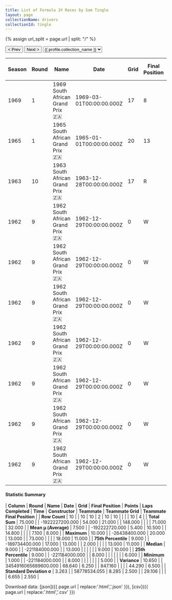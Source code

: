 ```yaml
---
title: List of Formula 1® Races by Sam Tingle
layout: page
collectionName: drivers
collectionId: tingle
---
```


{% assign url_split = page.url | split: "/" %}
<div id="collection-navigation">
<button onclick="selector.options[selector.selectedIndex-1].value && (window.location = selector.options[selector.selectedIndex-1].value);">&lt; Prev</button>
<button onclick="selector.options[selector.selectedIndex+1].value && (window.location = selector.options[selector.selectedIndex+1].value);">Next &gt;</button>
<select id="selector" onchange="this.options[this.selectedIndex].value && (window.location = this.options[this.selectedIndex].value);">
  {% for collectionId in site.data[page.collectionName].refs %}
    {% if collectionId == page.collectionId %}
      {% assign selected = "selected" %}
    {% else %}
      {% assign selected = "" %}
    {% endif %}
    {% assign profile = site.data[page.collectionName][collectionId].profile %}
    <option value="/f1/{{ page.collectionName }}/{{ collectionId }}/{{ url_split[4] }}" {{ selected }}>{{ profile.collection_name }}</option>
  {% endfor %}
</select>
</div>

| Season | Round | Name | Date | Grid | Final Position | Points | Laps Completed | Time | Constructor | Teammate | Teammate Grid | Teammate Final Position |
|--|--|--|--|--|--|--|--|--|--|--|--|--|
| 1969 | 1 | 1969 South African Grand Prix 🇿🇦 | 1969-03-01T00:00:00.000Z | 17 | 8 | 0.0 | 73 |   | Brabham-Repco 🇬🇧 | [Peter de Klerk 🇿🇦](/f1/drivers/klerk) | 16 | N |
| 1965 | 1 | 1965 South African Grand Prix 🇿🇦 | 1965-01-01T00:00:00.000Z | 20 | 13 | 0.0 | 73 |   | LDS-Alfa Romeo 🇿🇦 | [Jackie Pretorius 🇿🇦](/f1/drivers/pretorius) | 0 | F |
| 1963 | 10 | 1963 South African Grand Prix 🇿🇦 | 1963-12-28T00:00:00.000Z | 17 | R | 0.0 | 2 |   | LDS 🇿🇦 | [Doug Serrurier 🇿🇦](/f1/drivers/serrurier) | 18 | 11 |
| 1962 | 9 | 1962 South African Grand Prix 🇿🇦 | 1962-12-29T00:00:00.000Z | 0 | W | 0.0 | 0 |   | Lotus-Climax 🇬🇧 | [Innes Ireland 🇬🇧](/f1/drivers/ireland) | 4 | 5 |
| 1962 | 9 | 1962 South African Grand Prix 🇿🇦 | 1962-12-29T00:00:00.000Z | 0 | W | 0.0 | 0 |   | Lotus-Climax 🇬🇧 | [Neville Lederle 🇿🇦](/f1/drivers/lederle) | 10 | 6 |
| 1962 | 9 | 1962 South African Grand Prix 🇿🇦 | 1962-12-29T00:00:00.000Z | 0 | W | 0.0 | 0 |   | Lotus-Climax 🇬🇧 | [Ernie Pieterse 🇿🇦](/f1/drivers/pieterse) | 13 | 10 |
| 1962 | 9 | 1962 South African Grand Prix 🇿🇦 | 1962-12-29T00:00:00.000Z | 0 | W | 0.0 | 0 |   | Lotus-Climax 🇬🇧 | [Jim Clark 🇬🇧](/f1/drivers/clark) | 1 | R |
| 1962 | 9 | 1962 South African Grand Prix 🇿🇦 | 1962-12-29T00:00:00.000Z | 0 | W | 0.0 | 0 |   | Lotus-Climax 🇬🇧 | [Trevor Taylor 🇬🇧](/f1/drivers/trevor_taylor) | 9 | R |
| 1962 | 9 | 1962 South African Grand Prix 🇿🇦 | 1962-12-29T00:00:00.000Z | 0 | W | 0.0 | 0 |   | Lotus-Climax 🇬🇧 | [Gary Hocking 🇿🇼](/f1/drivers/hocking) | 0 | W |
| 1962 | 9 | 1962 South African Grand Prix 🇿🇦 | 1962-12-29T00:00:00.000Z | 0 | W | 0.0 | 0 |   | Lotus-Climax 🇬🇧 | [Syd van der Vyver 🇿🇦](/f1/drivers/vyver) | 0 | W |

#### Statistic Summary

| **Column** | **Round** | **Name** | **Date** | **Grid** | **Final Position** | **Points** | **Laps Completed** | **Time** | **Constructor** | **Teammate** | **Teammate Grid** | **Teammate Final Position** |
| **Row Count** | 10 |  | 10 | 10 | 2 | 10 | 10 |  |  |  | 10 | 4 |
| **Total Sum** | 75.000 |  | -1922227200.000 | 54.000 | 21.000 |  | 148.000 |  |  |  | 71.000 | 32.000 |
| **Mean μ (Average)** | 7.500 |  | -192222720.000 | 5.400 | 10.500 |  | 14.800 |  |  |  | 7.100 | 8.000 |
| **Maximum** | 10.000 |  | -26438400.000 | 20.000 | 13.000 |  | 73.000 |  |  |  | 18.000 | 11.000 |
| **75th Percentile** | 9.000 |  | -189734400.000 | 17.000 | 13.000 |  | 2.000 |  |  |  | 13.000 | 11.000 |
| **Median** | 9.000 |  | -221184000.000 |  | 13.000 |  |  |  |  |  | 9.000 | 10.000 |
| **25th Percentile** | 9.000 |  | -221184000.000 |  | 8.000 |  |  |  |  |  |  | 6.000 |
| **Minimum** | 1.000 |  | -221184000.000 |  | 8.000 |  |  |  |  |  |  | 5.000 |
| **Variance** | 10.650 |  | 3454916065689600.000 | 68.640 | 6.250 |  | 847.160 |  |  |  | 44.290 | 6.500 |
| **Standard Deviation σ** | 3.263 |  | 58778534.055 | 8.285 | 2.500 |  | 29.106 |  |  |  | 6.655 | 2.550 |

Download data: [json]({{ page.url | replace:'.html','.json' }}), [csv]({{ page.url | replace:'.html','.csv' }})
